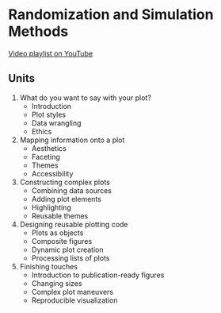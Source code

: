 # Randomization and Simulation Methods

[Video playlist on YouTube](https://www.youtube.com/playlist?list=PLeIk-G-wZpqz0XnoLuUZFcNYWRnKvUgQH)

## Units

1. What do you want to say with your plot?
    - Introduction
    - Plot styles
    - Data wrangling
    - Ethics
2. Mapping information onto a plot
    - Aesthetics
    - Faceting
    - Themes
    - Accessibility
3. Constructing complex plots
    - Combining data sources
    - Adding plot elements
    - Highlighting
    - Reusable themes
4. Designing reusable plotting code
    - Plots as objects
    - Composite figures
    - Dynamic plot creation
    - Processing lists of plots
5. Finishing touches
    - Introduction to publication-ready figures
    - Changing sizes
    - Complex plot maneuvers
    - Reproducible visualization
